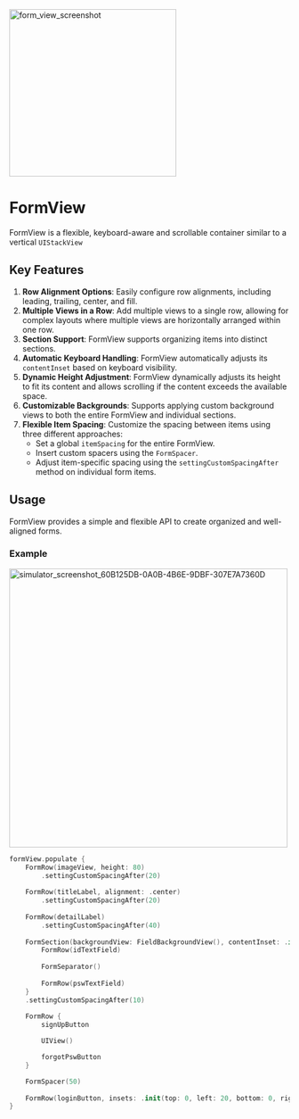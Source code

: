 <img src="https://github.com/user-attachments/assets/5980a742-36ca-4bc1-80e4-5f77c8a6fd4a" alt="form_view_screenshot" height="300">

# FormView

FormView is a flexible, keyboard-aware and scrollable container similar to a vertical `UIStackView`

## Key Features

1. **Row Alignment Options**: Easily configure row alignments, including leading, trailing, center, and fill.
2. **Multiple Views in a Row**: Add multiple views to a single row, allowing for complex layouts where multiple views are horizontally arranged within one row.
3. **Section Support**: FormView supports organizing items into distinct sections.
4. **Automatic Keyboard Handling**: FormView automatically adjusts its `contentInset` based on keyboard visibility.
5. **Dynamic Height Adjustment**: FormView dynamically adjusts its height to fit its content and allows scrolling if the content exceeds the available space.
6. **Customizable Backgrounds**: Supports applying custom background views to both the entire FormView and individual sections.
7. **Flexible Item Spacing**: Customize the spacing between items using three different approaches:
   - Set a global `itemSpacing` for the entire FormView.
   - Insert custom spacers using the `FormSpacer`.
   - Adjust item-specific spacing using the `settingCustomSpacingAfter` method on individual form items.

## Usage

FormView provides a simple and flexible API to create organized and well-aligned forms.

### Example

<img src="https://github.com/user-attachments/assets/15b11c1b-bbd8-45bc-b1a2-7572a11d1535" alt="simulator_screenshot_60B125DB-0A0B-4B6E-9DBF-307E7A7360D" height="500">

```swift
formView.populate {
    FormRow(imageView, height: 80)
        .settingCustomSpacingAfter(20)
    
    FormRow(titleLabel, alignment: .center)
        .settingCustomSpacingAfter(20)
    
    FormRow(detailLabel)
        .settingCustomSpacingAfter(40)
    
    FormSection(backgroundView: FieldBackgroundView(), contentInset: .init(top: 20, left: 20, bottom: 20, right: 20), itemSpacing: 15) {
        FormRow(idTextField)
        
        FormSeparator()
        
        FormRow(pswTextField)
    }
    .settingCustomSpacingAfter(10)
    
    FormRow {
        signUpButton

        UIView()

        forgotPswButton
    }

    FormSpacer(50)
    
    FormRow(loginButton, insets: .init(top: 0, left: 20, bottom: 0, right: 20))
}
```
